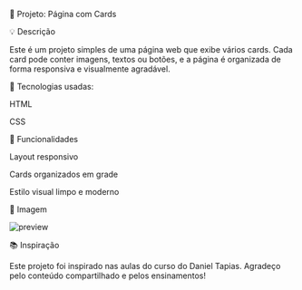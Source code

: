 📄 Projeto: Página com Cards

💡 Descrição

Este é um projeto simples de uma página web que exibe vários cards. Cada card pode conter imagens, textos ou botões, e a página é organizada de forma responsiva e visualmente agradável.

🔧 Tecnologias usadas:

HTML

CSS

🎯 Funcionalidades

Layout responsivo

Cards organizados em grade

Estilo visual limpo e moderno

📸 Imagem 

![preview]("https://github.com/fabricio-vianna/frontend-tabs/blob/main/frontend_tabs.png?raw=true") 

📚 Inspiração

Este projeto foi inspirado nas aulas do curso do Daniel Tapias. Agradeço pelo conteúdo compartilhado e pelos ensinamentos!